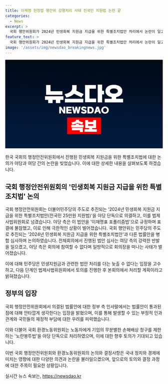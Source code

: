 ```yaml
---
title: 이재명 헌정법 행안위 강행처리 사태 전국민 지원법 논란 끝
categories:
  - News
excerpt: >
  국회 행안위원회가 2024년 민생회복 지원금 지급을 위한 특별조치법안 처리에서 논란이 일고 있다. 야당의 강력한 반발 속에 더불어민주당이 법안을 처리했고, 국민의힘은 이를 이재명표 포퓰리즘법이라 규정하며 표결을 불참했다. 이에 따라 법안심사는 정당 의견 충돌로 소위원회 없이 전체회의에서 이뤄졌다. 이에 대해 여당은 절차가 지켜지지 않았다고 비판하고, 야당은 법안 처리를 더는 늦출 수 없다 주장하고 있다. 이에 대한 정부의 입장은 애매한데, 국회 행안위에서의 처음 처리에 대해 안타까운 마음을 표명했다. 노란봉투법도 또 다른 논란의 소지가 있다.
feature_text: >
  국회 행안위원회가 2024년 민생회복 지원금 지급을 위한 특별조치법안 처리에서 논란이 일고 있다. 야당의 강력한 반발 속에 더불어민주당이 법안을 처리했고, 국민의힘은 이를 이재명표 포퓰리즘법이라 규정하며 표결을 불참했다. 이에 따라 법안심사는 정당 의견 충돌로 소위원회 없이 전체회의에서 이뤄졌다. 이에 대해 여당은 절차가 지켜지지 않았다고 비판하고, 야당은 법안 처리를 더는 늦출 수 없다 주장하고 있다. 이에 대한 정부의 입장은 애매한데, 국회 행안위에서의 처음 처리에 대해 안타까운 마음을 표명했다. 노란봉투법도 또 다른 논란의 소지가 있다.
image: '/assets/img/newsdao_breakingnews.jpg'
---
```


<p><img src="/assets/img/newsdao_breakingnews.jpg" alt="ranknews 속보" /></p>

<p>한국 국회의 행정안전위원회에서 진행된 민생회복 지원금을 위한 특별조치법에 대한 논의가 야당과 여당 간의 논란을 빚었습니다. 이에 대한 상세한 내용을 살펴보도록 하겠습니다.</p>

<h2 data-ke-size="size26">국회 행정안전위원회의 '민생회복 지원금 지급을 위한 특별조치법' 논의</h2>

<p>국회 행정안전위원회는 더불어민주당의 주도로 추진되는 '2024년 민생회복 지원금 지급을 위한 특별조치법안(전국민 25만원 지원법)'을 야당 단독으로 의결하고, 이를 법제사법위원회로 넘겼습니다. 야당 측은 이 법안을 '이재명표 포퓰리즘법'으로 규정하며 표결에 불참했고, 이로 인해 극한적인 상황이 벌어졌습니다. 국회 행안위는 민주당의 주도로 추진되는 '2024년 민생회복 지원금 지급을 위한 특별조치법안'과 다른 법률안을 병합 심사하며 논의하였습니다. 전체회의에서 진행된 법안 심사는 여당 측의 강력한 반발을 일으켰고, 야당 측은 회의에 참여할 수 없다며 일방적으로 회의장을 떠나는 사태가 벌어졌습니다.</p>

<p>이에 대해 민주당은 민생지원금과 관련한 법안 처리를 더는 늦출 수 없다는 입장을 고수하고, 다음 단계인 법제사법위원회에서 토의를 진행한 후 본회의에서 처리할 계획이라고 밝혀졌습니다.</p>

<h2 data-ke-size="size26">정부의 입장</h2>

<p>국회 행정안전위원회에서 의결된 법률안에 대한 정부 측 인사말에서는 법률안이 통과된 점에 대해 안타깝게 생각한다는 입장을 밝혔으며, 이를 통해 발생할 수 있는 부정적 인과관계와 국민들의 재정적 부담에 대한 우려를 피력했습니다.</p>

<p>이와 더불어 국회 환경노동위원회는 노동자에게 기업의 무분별한 손해배상 청구를 제한하는 '노란봉투법'을 야당 단독으로 처리하였으며, 이에 대한 향후 토의가 기대되고 있습니다.</p>

<p>이번 국회 행정안전위원회와 환경노동위원회의 논의와 결정사항은 국내 정치와 경제에 미치는 영향에 대한 다양한 의견과 논란을 불러일으켰으며, 앞으로의 토의와 결정 과정에 대한 주목이 필요한 상황입니다.</p>
실시간 뉴스 속보는, <a href="https://newsdao.kr" rel="dofollow">https://newsdao.kr</a>


